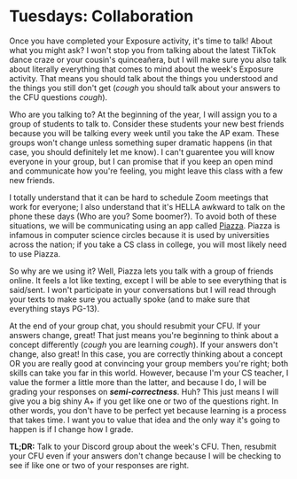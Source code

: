 Tuesdays: Collaboration
====================

Once you have completed your Exposure activity, it's time to talk! About what you might ask? I won't stop you from talking about
the latest TikTok dance craze or your cousin's quinceañera, but I will make sure you also talk about literally everything that comes
to mind about the week's Exposure activity. That means you should talk about the things you understood and the things you
still don't get (*cough* you should talk about your answers to the CFU questions *cough*).

Who are you talking to? At the beginning of the year, I will assign you to a group of students to talk to. Consider these
students your new best friends because you will be talking every week until you take the AP exam. These groups won't change unless
something super dramatic happens (in that case, you should definitely let me know). I can't guarentee you will know everyone in your
group, but I can promise that if you keep an open mind and communicate how you're feeling, you might leave this class with
a few new friends.   

I totally understand that it can be hard to schedule Zoom meetings that work for everyone; I also understand that it's HELLA awkward
to talk on the phone these days (Who are you? Some boomer?). To avoid both of these situations, we will be communicating using an app
called <a href="https://piazza.com/">Piazza</a>. Piazza is infamous in computer science circles because it is used by universities across the nation;
if you take a CS class in college, you will most likely need to use Piazza. 

So why are we using it? Well, Piazza lets you talk with a group of friends online. It feels a lot like texting, except I will be able to see everything that is said/sent. I won't participate in your conversations but I will read 
through your texts to make sure you actually spoke (and to make sure that everything stays PG-13). 

At the end of your group chat, you should resubmit your CFU. If your answers change, great! That just means you're beginning to
think about a concept differently (*cough* you are learning *cough*). If your answers don't change, also great! In this case, you 
are correctly thinking about a concept OR you are really good at convincing your group members you're right; both skills can
take you far in this world. However, because I'm your CS teacher, I value the former a little more than the latter, and because I do,
I will be grading your responses on <b><i>semi-correctness</i></b>. Huh? This just means I will give you a big shiny A+ if you get
like one or two of the questions right. In other words,  you don't have to be perfect yet because learning is a process that takes time. I want you
to value that idea and the only way it's going to happen is if I change how I grade.   

<b>TL;DR:</b>
Talk to your Discord group about the week's CFU. Then, resubmit your CFU even if your answers don't change because I will be checking
to see if like one or two of your responses are right.      
